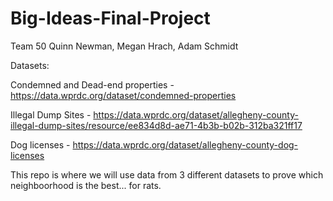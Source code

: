 # Big-Ideas-Final-Project
Team 50
Quinn Newman, Megan Hrach, Adam Schmidt

Datasets:

Condemned and Dead-end properties - https://data.wprdc.org/dataset/condemned-properties

Illegal Dump Sites - https://data.wprdc.org/dataset/allegheny-county-illegal-dump-sites/resource/ee834d8d-ae71-4b3b-b02b-312ba321ff17

Dog licenses - https://data.wprdc.org/dataset/allegheny-county-dog-licenses

This repo is where we will use data from 3 different datasets to prove which neighboorhood is the best... for rats. 
